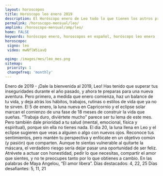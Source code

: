 ```yaml
---
layout: horoscopos
title: Horoscopo leo enero 2019
description: El Horóscopo enero de Leo todo lo que tienen los astros preparados para este mes, amor, trabajo, familia. Todo sobre astrologia, tarot, predicciones. Horoscopo gratis en español, predicciones y astrología.
permalink: /horoscopo-mensual/leo/
amplink: /horoscopo-mensual/amp/leo/
home: FALSE
keywords: horóscopo enero, horoscopos en español, horóscopo leo enero , horóscopo esperanza gracia, horoscop, horóscopos gratis, horoscopo leo, Tarot, Astrologia, Zodíaco, leo, horoscopo gratis, horoscopo del mes 
horoscopo:
 signo: leo
 video: mwNflW5iavQ

ogimg: /images/mes/leo_mes.png
sitemap:
 priority: 1
 changefreq: 'monthly'
---
```



Enero de 2019 - ¡Dale la bienvenida al 2019, Leo! Has tenido que superar tus inseguridades durante el año pasado, y ahora te preparas para una nueva aventura. Pero primero, a medida que enero comienza, haz un balance de tu vida, y deja atrás los hábitos, trabajos, rutinas o estilos de vida que ya no te sirven. 
El 5 de enero, la luna nueva en Capricornio y el eclipse solar marcan el comienzo de una fase de 18 meses de construir la vida que sueñas. “Trabaja duro, diviértete mucho” parece ser tu lema de este mes. Pero también dale prioridad a tu salud (mental, emocional, física y espiritual), porque sin ella no tienes nada. 
El día 20, la luna llena en Leo y el eclipse sugieren que veas a alguien o algo con nuevos ojos. Reconoce tus sentimientos, pero mantén tu perspectiva y enfócate en un objetivo común (y pasión) que comparten. Aunque te sientas vulnerable al quitarte la máscara, el verdadero riesgo sería dejar pasar una oportunidad de ser feliz. Atrévete a actuar con honestidad, pedir lo que necesitas, compartir el amor que sientes, y no te preocupes tanto por lo que obtienes a cambio. En las palabras de Maya Angelou, “El amor libera”. 
Días destacados: 4, 22, 25 
Días desafiantes: 5, 11, 21 